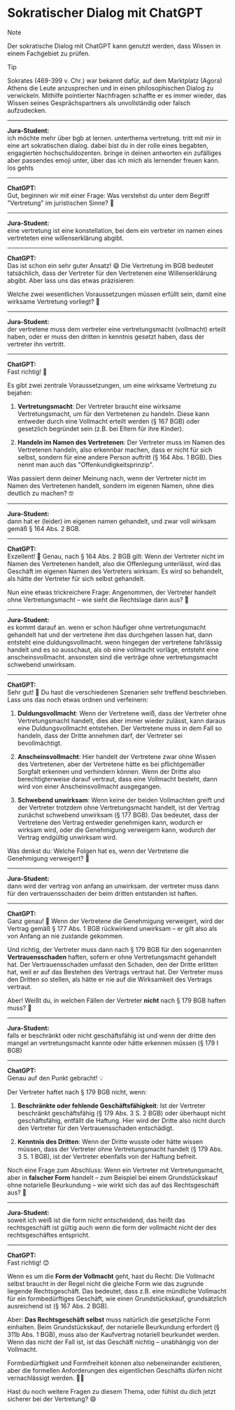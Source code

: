 # Sokratischer Dialog mit ChatGPT
> [!Note]
> Der sokratische Dialog mit ChatGPT kann genutzt werden, dass Wissen in einem Fachgebiet zu prüfen.

> [!Tip]
> Sokrates (469-399 v. Chr.) war bekannt dafür, auf dem Marktplatz (Agora) Athens die Leute anzusprechen und in einen philosophischen Dialog zu verwickeln. Mithilfe pointierter Nachfragen schaffte er es immer wieder, das Wissen seines Gesprächspartners als unvollständig oder falsch aufzudecken.

---


**Jura-Student:**<br>
ich möchte mehr über bgb at lernen. unterthema vertretung. tritt mit mir in eine art sokratischen dialog. dabei bist du in der rolle eines begabten, engagierten hochschuldozenten. bringe in deinen antworten ein zufälliges aber passendes emoji unter, über das ich mich als lernender freuen kann. los gehts

---

**ChatGPT:**<br>
Gut, beginnen wir mit einer Frage: Was verstehst du unter dem Begriff "Vertretung" im juristischen Sinne? 🤔

---

**Jura-Student:**<br>
eine vertretung ist eine konstellation, bei dem ein vertreter im namen eines vertreteten eine willenserklärung abgibt.

---

**ChatGPT:**<br>
Das ist schon ein sehr guter Ansatz! 😄 Die Vertretung im BGB bedeutet tatsächlich, dass der Vertreter für den Vertretenen eine Willenserklärung abgibt. Aber lass uns das etwas präzisieren: 

Welche zwei wesentlichen Voraussetzungen müssen erfüllt sein, damit eine wirksame Vertretung vorliegt? 🌱

---

**Jura-Student:**<br>
der vertretene muss dem vertreter eine vertretungsmacht (vollmacht) erteilt haben, oder er muss den dritten in kenntnis gesetzt haben, dass der vertreter ihn vertritt.

---

**ChatGPT:**<br>
Fast richtig! 🎯

Es gibt zwei zentrale Voraussetzungen, um eine wirksame Vertretung zu bejahen:

1. **Vertretungsmacht**: Der Vertreter braucht eine wirksame Vertretungsmacht, um für den Vertretenen zu handeln. Diese kann entweder durch eine Vollmacht erteilt werden (§ 167 BGB) oder gesetzlich begründet sein (z.B. bei Eltern für ihre Kinder).
   
2. **Handeln im Namen des Vertretenen**: Der Vertreter muss im Namen des Vertretenen handeln, also erkennbar machen, dass er nicht für sich selbst, sondern für eine andere Person auftritt (§ 164 Abs. 1 BGB). Dies nennt man auch das "Offenkundigkeitsprinzip".

Was passiert denn deiner Meinung nach, wenn der Vertreter nicht im Namen des Vertretenen handelt, sondern im eigenen Namen, ohne dies deutlich zu machen? 🤓

---

**Jura-Student:**<br>
dann hat er (leider) im eigenen namen gehandelt, und zwar voll wirksam gemäß § 164 Abs. 2 BGB.

---

**ChatGPT:**<br>
Exzellent! 🎉 Genau, nach § 164 Abs. 2 BGB gilt: Wenn der Vertreter nicht im Namen des Vertretenen handelt, also die Offenlegung unterlässt, wird das Geschäft im eigenen Namen des Vertreters wirksam. Es wird so behandelt, als hätte der Vertreter für sich selbst gehandelt.

Nun eine etwas trickreichere Frage: Angenommen, der Vertreter handelt ohne Vertretungsmacht – wie sieht die Rechtslage dann aus? 🤔

---

**Jura-Student:**<br>
es kommt darauf an. wenn er schon häufiger ohne vertretungsmacht gehandelt hat und der vertretene ihm das durchgehen lassen hat, dann entsteht eine duldungsvollmacht. wenn hingegen der vertretene fahrlässig handelt und es so ausschaut, als ob eine vollmacht vorläge, entsteht eine anscheinsvollmacht.
ansonsten sind die verträge ohne vertretungsmacht schwebend unwirksam.

---

**ChatGPT:**<br>
Sehr gut! 🌟 Du hast die verschiedenen Szenarien sehr treffend beschrieben. Lass uns das noch etwas ordnen und verfeinern:

1. **Duldungsvollmacht**: Wenn der Vertretene weiß, dass der Vertreter ohne Vertretungsmacht handelt, dies aber immer wieder zulässt, kann daraus eine Duldungsvollmacht entstehen. Der Vertretene muss in dem Fall so handeln, dass der Dritte annehmen darf, der Vertreter sei bevollmächtigt.

2. **Anscheinsvollmacht**: Hier handelt der Vertretene zwar ohne Wissen des Vertretenen, aber der Vertretene hätte es bei pflichtgemäßer Sorgfalt erkennen und verhindern können. Wenn der Dritte also berechtigterweise darauf vertraut, dass eine Vollmacht besteht, dann wird von einer Anscheinsvollmacht ausgegangen.

3. **Schwebend unwirksam**: Wenn keine der beiden Vollmachten greift und der Vertreter trotzdem ohne Vertretungsmacht handelt, ist der Vertrag zunächst schwebend unwirksam (§ 177 BGB). Das bedeutet, dass der Vertretene den Vertrag entweder genehmigen kann, wodurch er wirksam wird, oder die Genehmigung verweigern kann, wodurch der Vertrag endgültig unwirksam wird.

Was denkst du: Welche Folgen hat es, wenn der Vertretene die Genehmigung verweigert? 🧐

---

**Jura-Student:**<br>
dann wird der vertrag von anfang an unwirksam. der vertreter muss dann für den vertrauensschaden der beim dritten entstanden ist haften.

---

**ChatGPT:**<br>
Ganz genau! 🎉 Wenn der Vertretene die Genehmigung verweigert, wird der Vertrag gemäß § 177 Abs. 1 BGB rückwirkend unwirksam – er gilt also als von Anfang an nie zustande gekommen.

Und richtig, der Vertreter muss dann nach § 179 BGB für den sogenannten **Vertrauensschaden** haften, sofern er ohne Vertretungsmacht gehandelt hat. Der Vertrauensschaden umfasst den Schaden, den der Dritte erlitten hat, weil er auf das Bestehen des Vertrags vertraut hat. Der Vertreter muss den Dritten so stellen, als hätte er nie auf die Wirksamkeit des Vertrags vertraut. 

Aber! Weißt du, in welchen Fällen der Vertreter **nicht** nach § 179 BGB haften muss? 👀

---

**Jura-Student:**<br>
falls er beschränkt oder nicht geschäftsfähig ist und wenn der dritte den mangel an vertretungsmacht kannte oder hätte erkennen müssen (§ 179 I BGB)

---

**ChatGPT:**<br>
Genau auf den Punkt gebracht! 💡

Der Vertreter haftet nach § 179 BGB nicht, wenn:

1. **Beschränkte oder fehlende Geschäftsfähigkeit**: Ist der Vertreter beschränkt geschäftsfähig (§ 179 Abs. 3 S. 2 BGB) oder überhaupt nicht geschäftsfähig, entfällt die Haftung. Hier wird der Dritte also nicht durch den Vertreter für den Vertrauensschaden entschädigt.

2. **Kenntnis des Dritten**: Wenn der Dritte wusste oder hätte wissen müssen, dass der Vertreter ohne Vertretungsmacht handelt (§ 179 Abs. 3 S. 1 BGB), ist der Vertreter ebenfalls von der Haftung befreit.

Noch eine Frage zum Abschluss: Wenn ein Vertreter mit Vertretungsmacht, aber in **falscher Form** handelt – zum Beispiel bei einem Grundstückskauf ohne notarielle Beurkundung – wie wirkt sich das auf das Rechtsgeschäft aus? 🌳

---

**Jura-Student:**<br>
soweit ich weiß ist die form nicht entscheidend, das heißt das rechtsgeschäft ist gültig auch wenn die form der vollmacht nicht der des rechtsgeschäftes entspricht.

---

**ChatGPT:**<br>
Fast richtig! 😊

Wenn es um die **Form der Vollmacht** geht, hast du Recht: Die Vollmacht selbst braucht in der Regel nicht die gleiche Form wie das zugrunde liegende Rechtsgeschäft. Das bedeutet, dass z.B. eine mündliche Vollmacht für ein formbedürftiges Geschäft, wie einen Grundstückskauf, grundsätzlich ausreichend ist (§ 167 Abs. 2 BGB).

Aber: **Das Rechtsgeschäft selbst** muss natürlich die gesetzliche Form einhalten. Beim Grundstückskauf, der notarielle Beurkundung erfordert (§ 311b Abs. 1 BGB), muss also der Kaufvertrag notariell beurkundet werden. Wenn das nicht der Fall ist, ist das Geschäft nichtig – unabhängig von der Vollmacht.

Formbedürftigkeit und Formfreiheit können also nebeneinander existieren, aber die formellen Anforderungen des eigentlichen Geschäfts dürfen nicht vernachlässigt werden. 📜✨

Hast du noch weitere Fragen zu diesem Thema, oder fühlst du dich jetzt sicherer bei der Vertretung? 😄


<!---
---

**Jura-Student:**<br>
könnten sie meine eingaben durchgehen, und in tabellarischer form verbesserungsvorschläge machen, damit ich mir eine juristische fachsprache aneigenen kann?

---

**ChatGPT:**<br>
Natürlich! Ich werde deine Eingaben durchgehen und Verbesserungsvorschläge in tabellarischer Form anbieten, um dir zu helfen, die juristische Fachsprache präziser zu verwenden. 

Hier ist eine Übersicht deiner Eingaben mit den entsprechenden Verbesserungsvorschlägen:

| **Deine Eingabe** | **Verbesserungsvorschläge** |
|-------------------|------------------------------|
| **"Eine Vertretung ist eine Konstellation, bei dem ein Vertreter im Namen eines Vertretenen eine Willenserklärung abgibt."** | **"Vertretung bezeichnet die rechtliche Beziehung, bei der ein Vertreter im Namen des Vertretenen eine Willenserklärung abgibt."** <br> **Begründung**: "Konstellation" ist kein juristischer Begriff; "Vertretung" ist präziser. |
| **"Der Vertretene muss dem Vertreter eine Vertretungsmacht (Vollmacht) erteilt haben, oder er muss den Dritten in Kenntnis gesetzt haben, dass der Vertreter ihn vertritt."** | **"Der Vertreter benötigt eine Vertretungsmacht, die durch Vollmacht erteilt wird, oder es muss eine ausdrückliche Erklärung des Vertretenen vorliegen, die den Dritten darüber informiert, dass der Vertreter ihn vertritt."** <br> **Begründung**: Präzise Formulierung und Verwendung des Begriffs "Vollmacht". |
| **"Dann hat er (leider) im eigenen Namen gehandelt, und zwar voll wirksam gemäß § 164 Abs. 2 BGB."** | **"In diesem Fall hat der Vertreter im eigenen Namen gehandelt, was gemäß § 164 Abs. 2 BGB voll wirksam ist."** <br> **Begründung**: Klare und neutrale Ausdrucksweise. |
| **"Es kommt darauf an. Wenn er schon häufiger ohne Vertretungsmacht gehandelt hat und der Vertretene ihm das durchgehen lassen hat, dann entsteht eine Duldungsvollmacht."** | **"Die Haftung des Vertreters hängt davon ab. Wenn der Vertreter wiederholt ohne Vertretungsmacht gehandelt hat und der Vertretene dies stillschweigend akzeptiert hat, kann eine Duldungsvollmacht entstehen."** <br> **Begründung**: Juristische Fachterminologie verwenden und klarer formulieren. |
| **"Wenn hingegen der Vertretene fahrlässig handelt und es so ausschaut, als ob eine Vollmacht vorläge, entsteht eine Anscheinsvollmacht."** | **"Falls der Vertretene fahrlässig handelt und es den Anschein hat, dass eine Vollmacht besteht, kann eine Anscheinsvollmacht angenommen werden."** <br> **Begründung**: Fachbegriffe präziser verwenden. |
| **"Ansonsten sind die Verträge ohne Vertretungsmacht schwebend unwirksam."** | **"In anderen Fällen sind Verträge, die ohne Vertretungsmacht abgeschlossen wurden, gemäß § 177 BGB schwebend unwirksam."** <br> **Begründung**: Verweis auf relevante Vorschrift einfügen. |
| **"Dann wird der Vertrag von Anfang an unwirksam."** | **"In diesem Fall wird der Vertrag gemäß § 177 Abs. 1 BGB rückwirkend unwirksam."** <br> **Begründung**: Juristisch präzise Formulierung. |
| **"Der Vertreter muss dann für den Vertrauensschaden der beim Dritten entstanden ist haften."** | **"Der Vertreter haftet gemäß § 179 BGB für den Vertrauensschaden, der dem Dritten durch das Fehlen der Vertretungsmacht entstanden ist."** <br> **Begründung**: Verweis auf relevante Vorschrift und präzisere Formulierung. |
| **"Falls er beschränkt oder nicht geschäftsfähig ist und wenn der Dritte den Mangel an Vertretungsmacht kannte oder hätte erkennen müssen (§ 179 I BGB)."** | **"Der Vertreter haftet nicht, wenn er beschränkt oder nicht geschäftsfähig ist oder der Dritte den Mangel an Vertretungsmacht kannte oder hätte erkennen müssen (§ 179 Abs. 3 BGB)."** <br> **Begründung**: Klare Formulierung und korrekte Vorschriftenangabe. |
| **"Die Form ist nicht entscheidend, das heißt das Rechtsgeschäft ist gültig, auch wenn die Form der Vollmacht nicht der des Rechtsgeschäftes entspricht."** | **"Die Form der Vollmacht ist für die Wirksamkeit des Rechtsgeschäfts grundsätzlich nicht entscheidend, solange die gesetzlichen Formvorschriften für das Rechtsgeschäft selbst eingehalten werden."** <br> **Begründung**: Präzisere Ausdrucksweise und Klärung der relevanten Anforderungen. |

Ich hoffe, diese Vorschläge helfen dir, deine juristische Sprache weiter zu verfeinern! Wenn du weitere Fragen hast oder zusätzliche Themen bearbeiten möchtest, lass es mich wissen. 😊

---

-->
